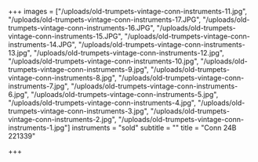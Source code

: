 +++
images = ["/uploads/old-trumpets-vintage-conn-instruments-11.jpg", "/uploads/old-trumpets-vintage-conn-instruments-17.JPG", "/uploads/old-trumpets-vintage-conn-instruments-16.JPG", "/uploads/old-trumpets-vintage-conn-instruments-15.JPG", "/uploads/old-trumpets-vintage-conn-instruments-14.JPG", "/uploads/old-trumpets-vintage-conn-instruments-13.jpg", "/uploads/old-trumpets-vintage-conn-instruments-12.jpg", "/uploads/old-trumpets-vintage-conn-instruments-10.jpg", "/uploads/old-trumpets-vintage-conn-instruments-9.jpg", "/uploads/old-trumpets-vintage-conn-instruments-8.jpg", "/uploads/old-trumpets-vintage-conn-instruments-7.jpg", "/uploads/old-trumpets-vintage-conn-instruments-6.jpg", "/uploads/old-trumpets-vintage-conn-instruments-5.jpg", "/uploads/old-trumpets-vintage-conn-instruments-4.jpg", "/uploads/old-trumpets-vintage-conn-instruments-3.jpg", "/uploads/old-trumpets-vintage-conn-instruments-2.jpg", "/uploads/old-trumpets-vintage-conn-instruments-1.jpg"]
instruments = "sold"
subtitle = ""
title = "Conn 24B 221339"

+++
